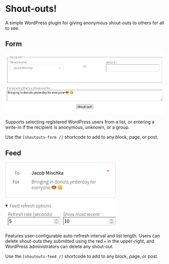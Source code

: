 # Shout-outs!

A simple WordPress plugin for giving anonymous shout-outs to others for all to
see.

## Form

![Shoutouts form](screenshots/shoutouts-form.png)

Supports selecting registered WordPress users from a list, or entering a
write-in if the recipient is anonymous, unknown, or a group.

Use the `[shoutouts-form /]` shortcode to add to any block, page, or post.

## Feed

![Shoutouts feed](screenshots/shoutouts-feed.png)

Features user-configurable auto-refresh interval and list length.
Users can delete shout-outs they submitted using the red `×` in the
upper-right, and WordPress administrators can delete any shout-out.

Use the `[shoutouts-feed /]` shortcode to add to any block, page, or post.
